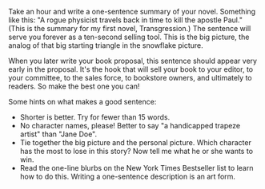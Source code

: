 
Take an hour and write a one-sentence summary of your novel.  Something like
this: "A rogue physicist travels back in time to kill the apostle Paul." (This
is the summary for my first novel, Transgression.) The sentence will serve you
forever as a ten-second selling tool. This is the big picture, the analog of
that big starting triangle in the snowflake picture.

When you later write your book proposal, this sentence should appear very
early in the proposal. It's the hook that will sell your book to your editor,
to your committee, to the sales force, to bookstore owners, and ultimately to
readers. So make the best one you can!

Some hints on what makes a good sentence:

* Shorter is better. Try for fewer than 15 words.
* No character names, please! Better to say "a handicapped trapeze artist"
  than "Jane Doe".
* Tie together the big picture and the personal picture. Which character has
  the most to lose in this story? Now tell me what he or she wants to win.
* Read the one-line blurbs on the New York Times Bestseller list to learn how
  to do this. Writing a one-sentence description is an art form.

